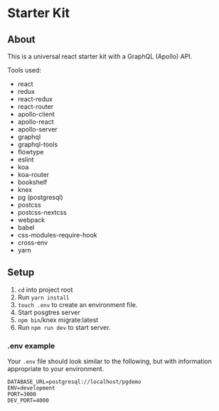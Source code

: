 # Starter Kit
## About
This is a universal react starter kit with a GraphQL (Apollo) API.

Tools used:
- react
- redux
- react-redux
- react-router
- apollo-client
- apollo-react
- apollo-server
- graphql
- graphql-tools
- flowtype
- eslint
- koa
- koa-router
- bookshelf
- knex
- pg (postgresql)
- postcss
- postcss-nextcss
- webpack
- babel
- css-modules-require-hook
- cross-env
- yarn

## Setup
1. `cd` into project root
2. Run `yarn install`
3. `touch .env` to create an environment file.
4. Start posgtres server
5. `npm bin`/knex migrate:latest
6. Run `npm run dev` to start server.

### .env example
Your `.env` file should look similar to the following, but with information appropriate to your environment.
```
DATABASE_URL=postgresql://localhost/pgdemo
ENV=development
PORT=3000
DEV_PORT=4000
```
